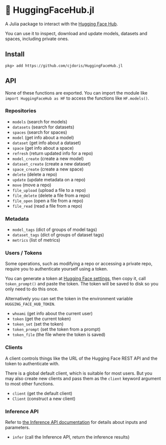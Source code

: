 # 🤗 HuggingFaceHub.jl

A Julia package to interact with the [Hugging Face Hub](https://huggingface.co/).

You can use it to inspect, download and update models, datasets and spaces, including
private ones.

## Install

```
pkg> add https://github.com/cjdoris/HuggingFaceHub.jl
```

## API

None of these functions are exported. You can import the module like
`import HuggingFaceHub as HF` to access the functions like `HF.models()`.

### Repositories

- `models` (search for models)
- `datasets` (search for datasets)
- `spaces` (search for spaces)
- `model` (get info about a model)
- `dataset` (get info about a dataset)
- `space` (get info about a space)
- `refresh` (return updated info for a repo)
- `model_create` (create a new model)
- `dataset_create` (create a new dataset)
- `space_create` (create a new space)
- `delete` (delete a repo)
- `update` (update metadata on a repo)
- `move` (move a repo)
- `file_upload` (upload a file to a repo)
- `file_delete` (delete a file from a repo)
- `file_open` (open a file from a repo)
- `file_read` (read a file from a repo)

### Metadata

- `model_tags` (dict of groups of model tags)
- `dataset_tags` (dict of groups of dataset tags)
- `metrics` (list of metrics)

### Users / Tokens

Some operations, such as modifying a repo or accessing a private repo, require you to
authenticate yourself using a token.

You can generate a token at [Hugging Face settings](https://huggingface.co/settings/tokens),
then copy it, call `token_prompt()` and paste the token. The token will be saved to disk so
you only need to do this once.

Alternatively you can set the token in the environment variable `HUGGING_FACE_HUB_TOKEN`.

- `whoami` (get info about the current user)
- `token` (get the current token)
- `token_set` (set the token)
- `token_prompt` (set the token from a prompt)
- `token_file` (the file where the token is saved)

### Clients

A client controls things like the URL of the Hugging Face REST API and the token to
authenticate with.

There is a global default client, which is suitable for most users. But you may also create
new clients and pass them as the `client` keyword argument to most other functions.

- `client` (get the default client)
- `Client` (construct a new client)

### Inference API

Refer to [the Inference API documentation](https://huggingface.co/docs/api-inference/detailed_parameters)
for details about inputs and parameters.

- `infer` (call the Inference API, return the inference results)
